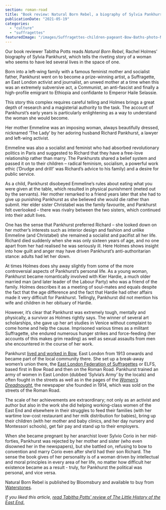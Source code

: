 ```yaml
---
section: roman-road
title: "Book review: Natural Born Rebel, a biography of Sylvia Pankhurst"
publicationDate: "2021-05-19"
categories: 
  - "culture"
  - "suffragettes"
featuredImage: "/images/Suffragettes-children-pageant-Bow-Baths-photo-Norah-Smyth-copyright-inst-social-history.jpg"
---
```


Our book reviewer Tabitha Potts reads _Natural Born Rebel_, Rachel Holmes’ biography of Sylvia Pankhurst, which tells the riveting story of a woman who seems to have led several lives in the space of one.

Born into a left-wing family with a famous feminist mother and socialist father, Pankhurst went on to become a prize-winning artist, a Suffragette, an East London activist and journalist, an unwed mother at a time when this was an extremely subversive act, a Communist, an anti-fascist and finally a high-profile emigrant to Ethiopia and confidante to Emperor Haile Selassie. 

This story this complex requires careful telling and Holmes brings a great depth of research and a magisterial authority to the task. The account of Pankhurst’s early years is particularly enlightening as a way to understand the woman she would become. 

Her mother Emmeline was an imposing woman, always beautifully dressed, nicknamed ‘The Lady’ by her adoring husband Richard Pankhurst, a lawyer and left-wing activist. 

Emmeline was also a socialist and feminist who had absorbed revolutionary politics in Paris and suggested to Richard that they have a free-love relationship rather than marry. The Pankhursts shared a belief system and passed it on to their children – radical feminism, socialism, a powerful work ethic (‘Drudge and drill!’ was Richard’s advice to his family) and a desire for public service. 

As a child, Pankhurst disobeyed Emmeline’s rules about eating what you were given at the table, which resulted in physical punishment (meted out by the servants). Her mother remarked to a friend years later that she had to give up punishing Pankhurst as she believed she would die rather than submit. Her elder sister Christabel was the family favourite, and Pankhurst felt overlooked – there was rivalry between the two sisters, which continued into their adult lives. 

One has the sense that Pankhurst preferred Richard – she looked down on her mother’s interests such as interior design and fashion and unlike Emmeline (and Christabel) she remained a socialist and pacifist all her life. Richard died suddenly when she was only sixteen years of age, and no one apart from her had realised he was seriously ill. Here Holmes shows insight into how guilt and anger may have driven Pankhurst’s anti-authoritarian stance: adults had let her down. 

At times Holmes does shy away slightly from some of the more controversial aspects of Pankhurst’s personal life. As a young woman, Pankhurst became romantically involved with Kier Hardie, a much older married man (and later leader of the Labour Party) who was a friend of the family. Holmes describes it as a meeting of soul-mates and equals despite the fact that the age difference and the fact that Hardie had other affairs made it very difficult for Pankhurst. Tellingly, Pankhurst did not mention his wife and children in her obituary of Hardie. 

However, it’s clear that Pankhurst was extremely tough, mentally and physically, a survivor as Holmes rightly says. The winner of several art scholarships, she gave up her art studies in Venice without complaint to come home and help the cause. Imprisoned various times as a militant Suffragette, she endured numerous hunger strikes and force-feeding (her accounts of this makes grim reading) as well as sexual assaults from men she encountered in the course of her work. 

Pankhurst [lived and worked in Bow](https://romanroadlondon.com/bows-suffragette-secrets-sylvia-pankhurst-east-end-suffrage/), East London from 1913 onwards and became part of the local community there. She set up a break-away women’s union there, the [East London Federation of Suffragettes](https://romanroadlondon.com/east-london-federation-suffragettes-established/) or ELFS, based first in Bow Road and then on the Roman Road. Pankhurst trained an army of women in East London (dubbed ‘Sylvia’s Army’ by the locals) and often fought in the streets as well as in the pages of the _[Women’s Dreadnought](https://romanroadlondon.com/sylvia-pankhurst-womens-workers-dreadnought-newspaper-bow/)_, the newspaper she founded in 1914, which was sold on the streets of the Roman Road. 

The scale of her achievements are extraordinary; not only as an activist and author but also in the work she did helping working-class women of the East End and elsewhere in their struggles to feed their families (with her wartime low-cost restaurant and her milk distribution for babies), bring up their children (with her mother and baby clinics, and her day nursery and Montessori schools), get fair pay and stand up to their employers. 

When she became pregnant by her anarchist lover Sylvio Corio in her mid-forties, Pankhurst was rejected by her mother and sister (who even disowned her in the newspapers), but she battled on, refusing to bow to convention and marry Corio even after she’d had their son Richard. The sense the book gives of her personality is of a woman driven by intellectual and moral principles in every area of her life, no matter how difficult her existence became as a result - truly, for Pankhurst the political was personal, and vice versa. 

Natural Born Rebel is published by Bloomsbury and available to buy from [Waterstones](https://www.waterstones.com/book/sylvia-pankhurst/rachel-holmes/9781408880418).

_If you liked this article,_ [_read Tabitha Potts' review of The Little History of the East End_.](https://romanroadlondon.com/little-history-of-the-east-end-dee-gordon-book-review/)

